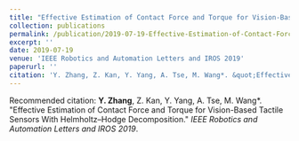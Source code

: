```yaml
---
title: "Effective Estimation of Contact Force and Torque for Vision-Based Tactile Sensors With Helmholtz–Hodge Decomposition"
collection: publications
permalink: /publication/2019-07-19-Effective-Estimation-of-Contact-Force-and-Torque-for-Vision-Based-Tactile-Sensors-With Helmholtz–Hodge-Decomposition
excerpt: ''
date: 2019-07-19
venue: 'IEEE Robotics and Automation Letters and IROS 2019'
paperurl: ''
citation: 'Y. Zhang, Z. Kan, Y. Yang, A. Tse, M. Wang*. &quot;Effective Estimation of Contact Force and Torque for Vision-Based Tactile Sensors With Helmholtz–Hodge Decomposition.&quot; <i>IEEE Robotics and Automation Letters and IROS 2019</i>.'
---
```



Recommended citation: __Y. Zhang__, Z. Kan, Y. Yang, A. Tse, M. Wang*. &quot;Effective Estimation of Contact Force and Torque for Vision-Based Tactile Sensors With Helmholtz–Hodge Decomposition.&quot; <i>IEEE Robotics and Automation Letters and IROS 2019</i>.
